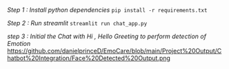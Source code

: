 *Step 1 : Install python dependencies*
`pip install -r requirements.txt`

*Step 2 : Run streamlit*
`streamlit run chat_app.py`

*step 3 : Initial the Chat with Hi , Hello Greeting to perform detection of Emotion*
https://github.com/danielprinceD/EmoCare/blob/main/Project%20Output/Chatbot%20Integration/Face%20Detected%20Output.png
